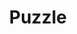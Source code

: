 ---
title: Puzzle
date: 
draft: false

# descripcion
description : Corazón doble

materials: Plata 925

color: Plateado

dimensions: 0,8 cm

code: 01-03-0265

type: "Aros"

categories: []

price: $2.740,00

price_eftvo: $2.330,00

# Images
# first image will be shown in the product page
images:
  # - image: "images/path_to_image"
  # La ubicacion de las imagenes es imagenes/Aros/Aros.Microcubic/01-03-0265-puzzle
  - image: "./images/aros/microcubic/01-03-0265-corazon-doble_a.jpeg"
  - image: "./images/aros/microcubic/01-03-0265-corazon-doble_b.jpeg"
---
